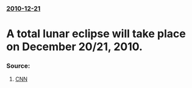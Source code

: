 ### [2010-12-21](/news/2010/12/21/index.md)

# A total lunar eclipse will take place on December 20/21, 2010. 




### Source:

1. [CNN](http://news.blogs.cnn.com/2010/12/20/strangers-in-the-night-lunar-eclipse-solstice-meet-again/)
